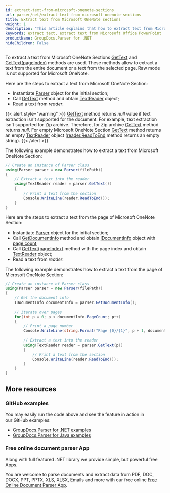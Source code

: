 ```yaml
---
id: extract-text-from-microsoft-onenote-sections
url: parser/net/extract-text-from-microsoft-onenote-sections
title: Extract text from Microsoft OneNote sections
weight: 1
description: "This article explains that how to extract text from Microsoft OneNote sections presentations"
keywords: extract text, extract text from Microsoft Office PowerPoint
productName: GroupDocs.Parser for .NET
hideChildren: False
---
```

To extract a text from Microsoft OneNote Sections [GetText](https://reference.groupdocs.com/net/parser/groupdocs.parser/parser/methods/gettext) and [GetText(pageIndex)](https://reference.groupdocs.com/net/parser/groupdocs.parser.parser/gettext/methods/2) methods are used. These methods allow to extract a text from the entire document or a text from the selected page. Raw mode is not supported for Microsoft OneNote.

Here are the steps to extract a text from Microsoft OneNote Section:

*   Instantiate [Parser](https://reference.groupdocs.com/net/parser/groupdocs.parser/parser) object for the initial section;
*   Call [GetText](https://reference.groupdocs.com/net/parser/groupdocs.parser/parser/methods/gettext) method and obtain [TextReader](https://docs.microsoft.com/en-us/dotnet/api/system.io.textreader?view=netframework-2.0) object;
*   Read a text from *reader*.

{{< alert style="warning" >}}
[GetText](https://reference.groupdocs.com/net/parser/groupdocs.parser/parser/methods/gettext) method returns *null* value if text extraction isn't supported for the document. For example, text extraction isn't supported for Zip archive. Therefore, for Zip archive [GetText](https://reference.groupdocs.com/net/parser/groupdocs.parser/parser/methods/gettext) method returns *null*. For empty Microsoft OneNote Section [GetText](https://reference.groupdocs.com/net/parser/groupdocs.parser/parser/methods/gettext) method returns an empty [TextReader](https://docs.microsoft.com/en-us/dotnet/api/system.io.textreader?view=netframework-2.0) object ([reader.ReadToEnd](https://docs.microsoft.com/en-us/dotnet/api/system.io.textreader.readtoend?view=netframework-2.0) method returns an empty string).
{{< /alert >}}

The following example demonstrates how to extract a text from Microsoft OneNote Section:

```csharp
// Create an instance of Parser class
using(Parser parser = new Parser(filePath))
{
    // Extract a text into the reader
    using(TextReader reader = parser.GetText())
    {
        // Print a text from the section
        Console.WriteLine(reader.ReadToEnd());
    }
}
```

Here are the steps to extract a text from the page of Microsoft OneNote Section:

*   Instantiate [Parser](https://reference.groupdocs.com/net/parser/groupdocs.parser/parser) object for the initial section;
*   Call [GetDocumentInfo](https://reference.groupdocs.com/net/parser/groupdocs.parser/parser/methods/getdocumentinfo) method and obtain [IDocumentInfo](https://reference.groupdocs.com/net/parser/groupdocs.parser.options/idocumentinfo) object with [page count](https://reference.groupdocs.com/net/parser/groupdocs.parser.options/idocumentinfo/properties/pagecount);
*   Call [GetText(pageIndex)](https://reference.groupdocs.com/net/parser/groupdocs.parser.parser/gettext/methods/2) method with the page index and obtain [TextReader](https://docs.microsoft.com/en-us/dotnet/api/system.io.textreader?view=netframework-2.0) object;
*   Read a text from *reader*.

The following example demonstrates how to extract a text from the page of Microsoft OneNote Section:

```csharp
// Create an instance of Parser class
using(Parser parser = new Parser(filePath))
{
    // Get the document info
    IDocumentInfo documentInfo = parser.GetDocumentInfo();
   
    // Iterate over pages
    for(int p = 0; p < documentInfo.PageCount; p++)
    {
        // Print a page number 
        Console.WriteLine(string.Format("Page {0}/{1}", p + 1, documentInfo.PageCount));
   
        // Extract a text into the reader
        using(TextReader reader = parser.GetText(p))
        {
            // Print a text from the section
            Console.WriteLine(reader.ReadToEnd());
        }
    }
}
```

## More resources

### GitHub examples

You may easily run the code above and see the feature in action in our GitHub examples:

*   [GroupDocs.Parser for .NET examples](https://github.com/groupdocs-parser/GroupDocs.Parser-for-.NET)    
*   [GroupDocs.Parser for Java examples](https://github.com/groupdocs-parser/GroupDocs.Parser-for-Java)    

### Free online document parser App

Along with full featured .NET library we provide simple, but powerful free Apps.

You are welcome to parse documents and extract data from PDF, DOC, DOCX, PPT, PPTX, XLS, XLSX, Emails and more with our free online [Free Online Document Parser App](https://products.groupdocs.app/parser).
